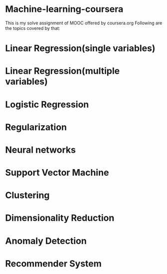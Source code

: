 # Machine-learning-coursera
This is my solve assignment of MOOC offered by coursera.org
Following are the topics covered by that:
# Linear Regression(single variables)
# Linear Regression(multiple variables)
# Logistic Regression
# Regularization
# Neural networks
# Support Vector Machine
# Clustering
# Dimensionality Reduction
# Anomaly Detection
# Recommender System
